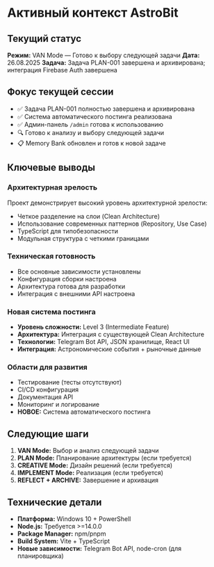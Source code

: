 # Активный контекст AstroBit

## Текущий статус
**Режим:** VAN Mode — Готово к выбору следующей задачи
**Дата:** 26.08.2025
**Задача:** Задача PLAN-001 завершена и архивирована; интеграция Firebase Auth завершена

## Фокус текущей сессии
- ✅ Задача PLAN-001 полностью завершена и архивирована
- ✅ Система автоматического постинга реализована
- ✅ Админ-панель `/admin` готова к использованию
- 🔍 Готово к анализу и выбору следующей задачи
- 📋 Memory Bank обновлен и готов к новой задаче

## Ключевые выводы

### Архитектурная зрелость
Проект демонстрирует высокий уровень архитектурной зрелости:
- Четкое разделение на слои (Clean Architecture)
- Использование современных паттернов (Repository, Use Case)
- TypeScript для типобезопасности
- Модульная структура с четкими границами

### Техническая готовность
- Все основные зависимости установлены
- Конфигурация сборки настроена
- Архитектура готова для разработки
- Интеграция с внешними API настроена

### Новая система постинга
- **Уровень сложности:** Level 3 (Intermediate Feature)
- **Архитектура:** Интеграция с существующей Clean Architecture
- **Технологии:** Telegram Bot API, JSON хранилище, React UI
- **Интеграция:** Астрономические события + рыночные данные

### Области для развития
- Тестирование (тесты отсутствуют)
- CI/CD конфигурация
- Документация API
- Мониторинг и логирование
- **НОВОЕ:** Система автоматического постинга

## Следующие шаги
1. **VAN Mode:** Выбор и анализ следующей задачи
2. **PLAN Mode:** Планирование архитектуры (если требуется)
3. **CREATIVE Mode:** Дизайн решений (если требуется)
4. **IMPLEMENT Mode:** Реализация (если требуется)
5. **REFLECT + ARCHIVE:** Завершение и архивация

## Технические детали
- **Платформа:** Windows 10 + PowerShell
- **Node.js:** Требуется >=14.0.0
- **Package Manager:** npm/pnpm
- **Build System:** Vite + TypeScript
- **Новые зависимости:** Telegram Bot API, node-cron (для планировщика)
